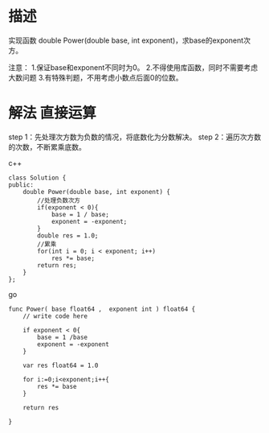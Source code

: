 # 描述
实现函数 double Power(double base, int exponent)，求base的exponent次方。

注意：
1.保证base和exponent不同时为0。
2.不得使用库函数，同时不需要考虑大数问题
3.有特殊判题，不用考虑小数点后面0的位数。

# 解法 直接运算

step 1：先处理次方数为负数的情况，将底数化为分数解决。
step 2：遍历次方数的次数，不断累乘底数。

c++
```
class Solution {
public:
    double Power(double base, int exponent) {
        //处理负数次方
        if(exponent < 0){
            base = 1 / base;
            exponent = -exponent;
        }
        double res = 1.0;
        //累乘
        for(int i = 0; i < exponent; i++)
            res *= base;
        return res;
    }
};
```


go
```
func Power( base float64 ,  exponent int ) float64 {
    // write code here

    if exponent < 0{
        base = 1 /base
        exponent = -exponent
    }

    var res float64 = 1.0

    for i:=0;i<exponent;i++{
        res *= base
    }

    return res

}
```
